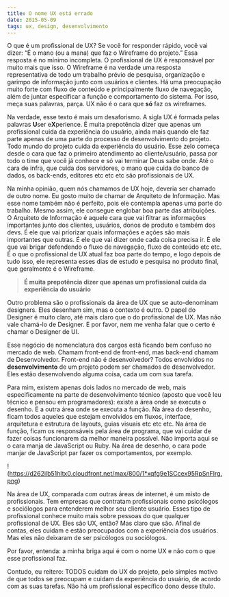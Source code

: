 ```yaml
---
title: O nome UX está errado
date: 2015-05-09
tags: ux, design, desenvolvimento
---
```


O que é um profissional de UX? Se você for responder rápido, você vai dizer: “É o mano (ou a mana) que faz o Wireframe do projeto.” Essa resposta é no mínimo incompleta. O profissional de UX é responsável por muito mais que isso. O Wireframe é na verdade uma resposta representativa de todo um trabalho prévio de pesquisa, organização e garimpo de informação junto com usuários e clientes. Há uma preocupação muito forte com fluxo de conteúdo e principalmente fluxo de navegação, além de juntar especificar a função e comportamento do sistema. Por isso, meça suas palavras, parça. UX não é o cara que **só** faz os wireframes.

Na verdade, esse texto é mais um desaforismo. A sigla UX é formada pelas palavras **U**ser e**X**perience. É muita prepotência dizer que apenas um profissional cuida da experiência do usuário, ainda mais quando ele faz parte apenas de uma parte do processo de desenvolvimento do projeto. Todo mundo do projeto cuida da experiência do usuário. Esse zelo começa desde o cara que faz o primeiro atendimento ao cliente/usuário, passa por todo o time que você já conhece e só vai terminar Deus sabe onde. Até o cara de infra, que cuida dos servidores, o mano que cuida do banco de dados, os back-ends, editores etc etc etc são profissionais de UX.

Na minha opinião, quem nós chamamos de UX hoje, deveria ser chamado de outro nome. Eu gosto muito de chamar de Arquiteto de Informação. Mas esse nome também não é perfeito, pois ele contempla apenas uma parte do trabalho. Mesmo assim, ele consegue englobar boa parte das atribuições. O Arquiteto de Informação é aquele cara que vai filtrar as informações importantes junto dos clientes, usuários, donos de produto e também dos devs. É ele que vai priorizar quais informações e ações são mais importantes que outras. É ele que vai dizer onde cada coisa precisa ir. É ele que vai brigar defendendo o fluxo de navegação, fluxo de conteúdo etc etc. É o que o profissional de UX atual faz boa parte do tempo, e logo depois de tudo isso, ele representa esses dias de estudo e pesquisa no produto final, que geralmente é o Wireframe.

> **É muita prepotência dizer que apenas um profissional cuida da experiência do usuário**

Outro problema são o profissionais da área de UX que se auto-denominam designers. Eles desenham sim, mas o contexto é outro. O papel do Designer é muito claro, até mais claro que o do profissional de UX. Mas não vale chamá-lo de Designer. E por favor, nem me venha falar que o certo é chamar o Designer de UI.

Esse negócio de nomenclatura dos cargos está ficando bem confuso no mercado de web. Chamam front-end de front-end, mas back-end chamam de Desenvolvedor. Front-end não é desenvolvedor? Todos envolvidos no **desenvolvimento** de um projeto podem ser chamados de desenvolvedor. Eles estão desenvolvendo alguma coisa, cada um com sua tarefa.

Para mim, existem apenas dois lados no mercado de web, mais especificamente na parte de desenvolvimento técnico (aposto que você leu técnico e pensou em programadores): existe a área onde se executa o desenho. E a outra área onde se executa a função. Na área do desenho, ficam todos aqueles que estejam envolvidos em fluxos, interface, arquitetura e estrutura de layouts, guias visuais etc etc etc. Na área de função, ficam os responsáveis pela área de programa, que vai cuidar de fazer coisas funcionarem da melhor maneira possível. Não importa aqui se o cara manja de JavaScript ou Ruby. Na área de desenho, o cara pode manjar de JavaScript par fazer os comportamentos, por exemplo.

!(https://d262ilb51hltx0.cloudfront.net/max/800/1*xqfg9e1SCcex95RpSnFlrg.png)

Na área de UX, comparada com outras áreas de internet, é um misto de profissionais. Tem empresas que contratam profissionais como psicólogos e sociólogos para entenderem melhor seu cliente usuário. Esses tipo de profissional conhece muito mais sobre pessoas do que qualquer profissional de UX. Eles são UX, então? Mas claro que são. Afinal de contas, eles cuidam e estão preocupados com a experiência dos usuários. Mas eles não deixaram de ser psicólogos ou sociólogos.

Por favor, entenda: a minha briga aqui é com o nome UX e não com o que esse profissional faz.

Contudo, eu reitero: TODOS cuidam do UX do projeto, pelo simples motivo de que todos se preocupam e cuidam da experiência do usuário, de acordo com as suas tarefas. Não há um profissional específico dono desse título.
